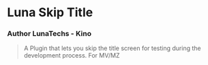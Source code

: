 # Luna Skip Title
### Author LunaTechs - Kino
> A Plugin that lets you skip the title screen for testing during the development
process.
> For MV/MZ